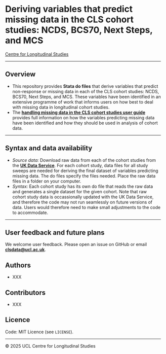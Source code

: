 # Deriving variables that predict missing data in the CLS cohort studies: NCDS, BCS70, Next Steps, and MCS

[Centre for Longitudinal Studies](https://cls.ucl.ac.uk/)

---

## Overview
- This repository provides **Stata do files** that derive variables that predict non-response or missing data in each of the CLS cohort studies: NCDS, BCS70, Next Steps, and MCS. These variables have been identified in an extensive programme of work that informs users on how best to deal with missing data in longitudinal cohort studies.
- The [**handling missing data in the CLS cohort studies user guide**](https://cls.ucl.ac.uk/wp-content/uploads/2020/04/Handling-Missing-Data-User-Guide-2024.pdf) provides full information on how the variables predicting missing data have been identified and how they should be used in analysis of cohort data.

---

## Syntax and data availability

- *Source data:* Download raw data from each of the cohort studies from the [**UK Data Service**](https://ukdataservice.ac.uk/). For each cohort study, data files for all study sweeps are needed for deriving the final dataset of variables predicting missing data. The do files specify the files needed. Place the raw data files in a folder on your computer.       
- *Syntax:* Each cohort study has its own do file that reads the raw data and generates a single dataset for the given cohort. Note that raw cohort study data is occassionally updated with the UK Data Service, and therefore the code may not run seamlessly on future versions of data. Users would therefore need to make small adjustments to the code to accommodate.       

---

## User feedback and future plans

We welcome user feedback. Please open an issue on GitHub or email **clsdata@ucl.ac.uk**.

## Authors
- XXX

## Contributors
- XXX

## Licence  
Code: MIT Licence (see `LICENSE`).

---

© 2025 UCL Centre for Longitudinal Studies
